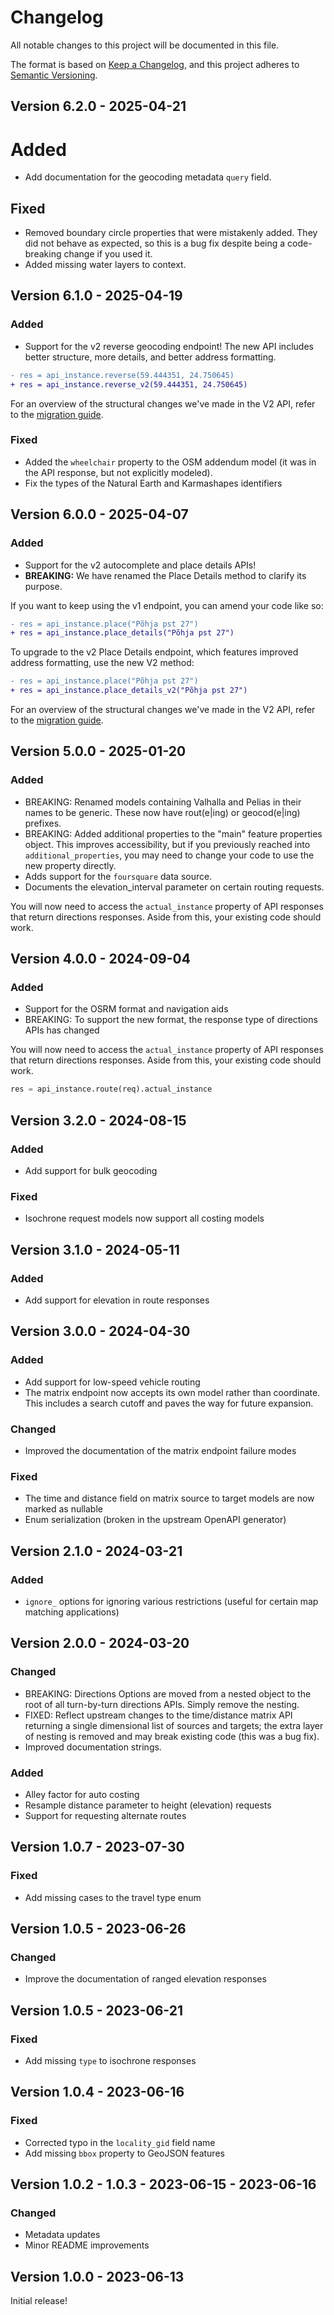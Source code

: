 # Changelog

All notable changes to this project will be documented in this file.

The format is based on [Keep a Changelog](https://keepachangelog.com/en/1.1.0/),
and this project adheres to [Semantic Versioning](https://semver.org/spec/v2.0.0.html).

## Version 6.2.0 - 2025-04-21

# Added

- Add documentation for the geocoding metadata `query` field.

## Fixed

- Removed boundary circle properties that were mistakenly added.
  They did not behave as expected, so this is a bug fix despite being a code-breaking change if you used it.
- Added missing water layers to context.

## Version 6.1.0 - 2025-04-19

### Added

* Support for the v2 reverse geocoding endpoint! The new API includes better structure, more details, and better address formatting.

```diff
- res = api_instance.reverse(59.444351, 24.750645)
+ res = api_instance.reverse_v2(59.444351, 24.750645)
```

For an overview of the structural changes we've made in the V2 API,
refer to the [migration guide](https://docs.stadiamaps.com/geocoding-search-autocomplete/v2-api-migration-guide/).

### Fixed

* Added the `wheelchair` property to the OSM addendum model (it was in the API response, but not explicitly modeled).
* Fix the types of the Natural Earth and Karmashapes identifiers

## Version 6.0.0 - 2025-04-07

### Added

- Support for the v2 autocomplete and place details APIs!
- **BREAKING:** We have renamed the Place Details method to clarify its purpose.

If you want to keep using the v1 endpoint, you can amend your code like so:

```diff
- res = api_instance.place("Põhja pst 27")
+ res = api_instance.place_details("Põhja pst 27")
```

To upgrade to the v2 Place Details endpoint, which features improved address formatting,
use the new V2 method:

```diff
- res = api_instance.place("Põhja pst 27")
+ res = api_instance.place_details_v2("Põhja pst 27")
```

For an overview of the structural changes we've made in the V2 API,
refer to the [migration guide](https://docs.stadiamaps.com/geocoding-search-autocomplete/v2-api-migration-guide/).

## Version 5.0.0 - 2025-01-20

### Added

- BREAKING: Renamed models containing Valhalla and Pelias in their names to be generic. These now have rout(e|ing) or geocod(e|ing) prefixes.
- BREAKING: Added additional properties to the "main" feature properties object. This improves accessibility, but if you previously reached into `additional_properties`, you may need to change your code to use the new property directly.
- Adds support for the `foursquare` data source.
- Documents the elevation_interval parameter on certain routing requests.

You will now need to access the `actual_instance` property of API responses that return directions responses.
Aside from this, your existing code should work.

## Version 4.0.0 - 2024-09-04

### Added

- Support for the OSRM format and navigation aids
- BREAKING: To support the new format, the response type of directions APIs has changed

You will now need to access the `actual_instance` property of API responses that return directions responses.
Aside from this, your existing code should work.

```python
res = api_instance.route(req).actual_instance
```

## Version 3.2.0 - 2024-08-15

### Added

- Add support for bulk geocoding

### Fixed

- Isochrone request models now support all costing models

## Version 3.1.0 - 2024-05-11

### Added

- Add support for elevation in route responses

## Version 3.0.0 - 2024-04-30

### Added

- Add support for low-speed vehicle routing
- The matrix endpoint now accepts its own model rather than coordinate. This includes a search cutoff and paves the way for future expansion.

### Changed

- Improved the documentation of the matrix endpoint failure modes

### Fixed

- The time and distance field on matrix source to target models are now marked as nullable
- Enum serialization (broken in the upstream OpenAPI generator)

## Version 2.1.0 - 2024-03-21

### Added

- `ignore_` options for ignoring various restrictions (useful for certain map matching applications)

## Version 2.0.0 - 2024-03-20

### Changed

- BREAKING: Directions Options are moved from a nested object to the root of all turn-by-turn directions APIs. Simply remove the nesting.
- FIXED: Reflect upstream changes to the time/distance matrix API returning a single dimensional list of sources and targets; the extra layer of nesting is removed and may break existing code (this was a bug fix).
- Improved documentation strings.

### Added

- Alley factor for auto costing
- Resample distance parameter to height (elevation) requests
- Support for requesting alternate routes

## Version 1.0.7 - 2023-07-30

### Fixed

- Add missing cases to the travel type enum

## Version 1.0.5 - 2023-06-26

### Changed

- Improve the documentation of ranged elevation responses

## Version 1.0.5 - 2023-06-21

### Fixed

- Add missing `type` to isochrone responses

## Version 1.0.4 - 2023-06-16

### Fixed

- Corrected typo in the `locality_gid` field name
- Add missing `bbox` property to GeoJSON features

## Version 1.0.2 - 1.0.3 - 2023-06-15 - 2023-06-16

### Changed

- Metadata updates
- Minor README improvements

## Version 1.0.0 - 2023-06-13

Initial release!
